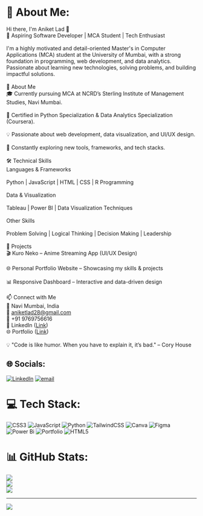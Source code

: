 # 💫 About Me:
Hi there, I'm Aniket Lad 👋<br>🎯 Aspiring Software Developer | MCA Student | Tech Enthusiast<br><br>I'm a highly motivated and detail-oriented Master's in Computer Applications (MCA) student at the University of Mumbai, with a strong foundation in programming, web development, and data analytics. Passionate about learning new technologies, solving problems, and building impactful solutions.<br><br>🚀 About Me<br>🎓 Currently pursuing MCA at NCRD’s Sterling Institute of Management Studies, Navi Mumbai.<br><br>📜 Certified in Python Specialization & Data Analytics Specialization (Coursera).<br><br>💡 Passionate about web development, data visualization, and UI/UX design.<br><br>🌱 Constantly exploring new tools, frameworks, and tech stacks.<br><br>🛠️ Technical Skills<br>Languages & Frameworks<br><br>Python | JavaScript | HTML | CSS | R Programming<br><br>Data & Visualization<br><br>Tableau | Power BI | Data Visualization Techniques<br><br>Other Skills<br><br>Problem Solving | Logical Thinking | Decision Making | Leadership<br><br>📌 Projects<br>🎬 Kuro Neko – Anime Streaming App (UI/UX Design)<br><br>🌐 Personal Portfolio Website – Showcasing my skills & projects<br><br>📊 Responsive Dashboard – Interactive and data-driven design<br><br>📫 Connect with Me<br>📍 Navi Mumbai, India<br>📧 aniketlad28@gmail.com<br>📱 +91 9769756616<br>💼 LinkedIn ([Link](https://www.linkedin.com/in/aniket-lad28a/))<br>🌐 Portfolio ([Link](https://aniketlad.netlify.app/))<br><br>💡 "Code is like humor. When you have to explain it, it’s bad." – Cory House


## 🌐 Socials:
[![LinkedIn](https://img.shields.io/badge/LinkedIn-%230077B5.svg?logo=linkedin&logoColor=white)](https://linkedin.com/in/aniket-lad28a) [![email](https://img.shields.io/badge/Email-D14836?logo=gmail&logoColor=white)](mailto:aniketlad28@gmail.com) 

# 💻 Tech Stack:
![CSS3](https://img.shields.io/badge/css3-%231572B6.svg?style=for-the-badge&logo=css3&logoColor=white) ![JavaScript](https://img.shields.io/badge/javascript-%23323330.svg?style=for-the-badge&logo=javascript&logoColor=%23F7DF1E) ![Python](https://img.shields.io/badge/python-3670A0?style=for-the-badge&logo=python&logoColor=ffdd54) ![TailwindCSS](https://img.shields.io/badge/tailwindcss-%2338B2AC.svg?style=for-the-badge&logo=tailwind-css&logoColor=white) ![Canva](https://img.shields.io/badge/Canva-%2300C4CC.svg?style=for-the-badge&logo=Canva&logoColor=white) ![Figma](https://img.shields.io/badge/figma-%23F24E1E.svg?style=for-the-badge&logo=figma&logoColor=white) ![Power Bi](https://img.shields.io/badge/power_bi-F2C811?style=for-the-badge&logo=powerbi&logoColor=black) ![Portfolio](https://img.shields.io/badge/Portfolio-%23000000.svg?style=for-the-badge&logo=firefox&logoColor=#FF7139) ![HTML5](https://img.shields.io/badge/html5-%23E34F26.svg?style=for-the-badge&logo=html5&logoColor=white)
# 📊 GitHub Stats:
![](https://github-readme-stats.vercel.app/api?username=The-Aniketlad&theme=gotham&hide_border=false&include_all_commits=false&count_private=false)<br/>
![](https://nirzak-streak-stats.vercel.app/?user=The-Aniketlad&theme=gotham&hide_border=false)<br/>
![](https://github-readme-stats.vercel.app/api/top-langs/?username=The-Aniketlad&theme=gotham&hide_border=false&include_all_commits=false&count_private=false&layout=compact)

---
[![](https://visitcount.itsvg.in/api?id=The-Aniketlad&icon=0&color=0)](https://visitcount.itsvg.in)

<!-- Proudly created with GPRM ( https://gprm.itsvg.in ) -->
